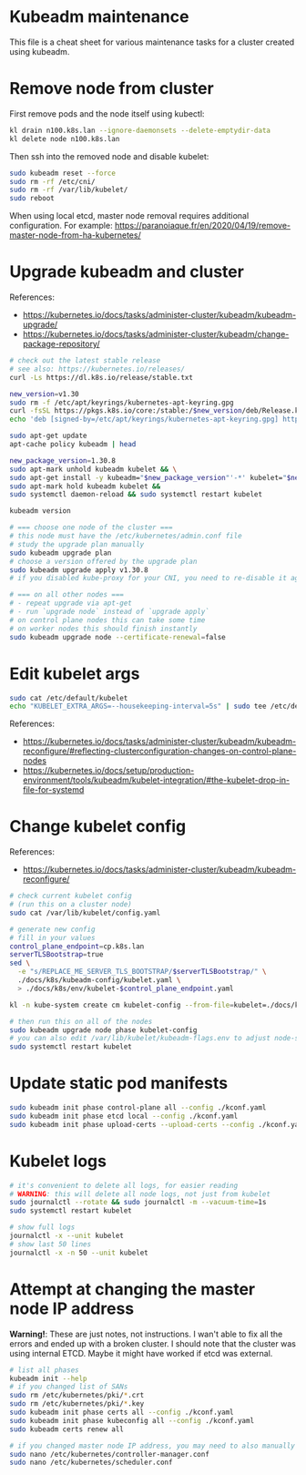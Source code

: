 
# Kubeadm maintenance

This file is a cheat sheet for various maintenance tasks for a cluster created using kubeadm.

# Remove node from cluster

First remove pods and the node itself using kubectl:

```bash
kl drain n100.k8s.lan --ignore-daemonsets --delete-emptydir-data
kl delete node n100.k8s.lan
```

Then ssh into the removed node and disable kubelet:

```bash
sudo kubeadm reset --force
sudo rm -rf /etc/cni/
sudo rm -rf /var/lib/kubelet/
sudo reboot
```

When using local etcd, master node removal requires additional configuration.
For example: https://paranoiaque.fr/en/2020/04/19/remove-master-node-from-ha-kubernetes/

# Upgrade kubeadm and cluster

References:
- https://kubernetes.io/docs/tasks/administer-cluster/kubeadm/kubeadm-upgrade/
- https://kubernetes.io/docs/tasks/administer-cluster/kubeadm/change-package-repository/

```bash
# check out the latest stable release
# see also: https://kubernetes.io/releases/
curl -Ls https://dl.k8s.io/release/stable.txt

new_version=v1.30
sudo rm -f /etc/apt/keyrings/kubernetes-apt-keyring.gpg
curl -fsSL https://pkgs.k8s.io/core:/stable:/$new_version/deb/Release.key | sudo gpg --dearmor -o /etc/apt/keyrings/kubernetes-apt-keyring.gpg
echo 'deb [signed-by=/etc/apt/keyrings/kubernetes-apt-keyring.gpg] https://pkgs.k8s.io/core:/stable:/'"$new_version"'/deb/ /' | sudo tee /etc/apt/sources.list.d/kubernetes.list

sudo apt-get update
apt-cache policy kubeadm | head

new_package_version=1.30.8
sudo apt-mark unhold kubeadm kubelet && \
sudo apt-get install -y kubeadm="$new_package_version"'-*' kubelet="$new_package_version"'-*' && \
sudo apt-mark hold kubeadm kubelet &&
sudo systemctl daemon-reload && sudo systemctl restart kubelet

kubeadm version

# === choose one node of the cluster ===
# this node must have the /etc/kubernetes/admin.conf file
# study the upgrade plan manually
sudo kubeadm upgrade plan
# choose a version offered by the upgrade plan
sudo kubeadm upgrade apply v1.30.8
# if you disabled kube-proxy for your CNI, you need to re-disable it again after the upgrade

# === on all other nodes ===
# - repeat upgrade via apt-get
# - run `upgrade node` instead of `upgrade apply`
# on control plane nodes this can take some time
# on worker nodes this should finish instantly
sudo kubeadm upgrade node --certificate-renewal=false
```

# Edit kubelet args

```bash
sudo cat /etc/default/kubelet
echo "KUBELET_EXTRA_ARGS=--housekeeping-interval=5s" | sudo tee /etc/default/kubelet
```

References:
- https://kubernetes.io/docs/tasks/administer-cluster/kubeadm/kubeadm-reconfigure/#reflecting-clusterconfiguration-changes-on-control-plane-nodes
- https://kubernetes.io/docs/setup/production-environment/tools/kubeadm/kubelet-integration/#the-kubelet-drop-in-file-for-systemd

# Change kubelet config

References:
- https://kubernetes.io/docs/tasks/administer-cluster/kubeadm/kubeadm-reconfigure/

```bash
# check current kubelet config
# (run this on a cluster node)
sudo cat /var/lib/kubelet/config.yaml

# generate new config
# fill in your values
control_plane_endpoint=cp.k8s.lan
serverTLSBootstrap=true
sed \
  -e "s/REPLACE_ME_SERVER_TLS_BOOTSTRAP/$serverTLSBootstrap/" \
  ./docs/k8s/kubeadm-config/kubelet.yaml \
  > ./docs/k8s/env/kubelet-$control_plane_endpoint.yaml

kl -n kube-system create cm kubelet-config --from-file=kubelet=./docs/k8s/env/kubelet-$control_plane_endpoint.yaml -o yaml --dry-run=client | kl apply -f -

# then run this on all of the nodes
sudo kubeadm upgrade node phase kubelet-config
# you can also edit /var/lib/kubelet/kubeadm-flags.env to adjust node-specific config
sudo systemctl restart kubelet
```

# Update static pod manifests

```bash
sudo kubeadm init phase control-plane all --config ./kconf.yaml
sudo kubeadm init phase etcd local --config ./kconf.yaml
sudo kubeadm init phase upload-certs --upload-certs --config ./kconf.yaml
```

# Kubelet logs

```bash
# it's convenient to delete all logs, for easier reading
# WARNING: this will delete all node logs, not just from kubelet
sudo journalctl --rotate && sudo journalctl -m --vacuum-time=1s
sudo systemctl restart kubelet

# show full logs
journalctl -x --unit kubelet
# show last 50 lines
journalctl -x -n 50 --unit kubelet
```

# Attempt at changing the master node IP address

**Warning!**: These are just notes, not instructions.
I wan't able to fix all the errors and ended up with a broken cluster.
I should note that the cluster was using internal ETCD.
Maybe it might have worked if etcd was external.

```bash
# list all phases
kubeadm init --help
# if you changed list of SANs
sudo rm /etc/kubernetes/pki/*.crt
sudo rm /etc/kubernetes/pki/*.key
sudo kubeadm init phase certs all --config ./kconf.yaml
sudo kubeadm init phase kubeconfig all --config ./kconf.yaml
sudo kubeadm certs renew all

# if you changed master node IP address, you may need to also manually edit kubeconfig files
sudo nano /etc/kubernetes/controller-manager.conf
sudo nano /etc/kubernetes/scheduler.conf
```
